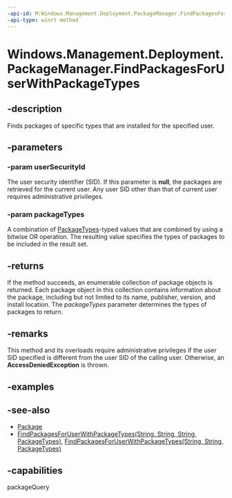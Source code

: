 ```yaml
---
-api-id: M:Windows.Management.Deployment.PackageManager.FindPackagesForUserWithPackageTypes(System.String,Windows.Management.Deployment.PackageTypes)
-api-type: winrt method
---
```


<!-- Method syntax
public Windows.Foundation.Collections.IIterable<Windows.ApplicationModel.Package> FindPackagesForUserWithPackageTypes(System.String userSecurityId, Windows.Management.Deployment.PackageTypes packageTypes)
-->

# Windows.Management.Deployment.PackageManager.FindPackagesForUserWithPackageTypes

## -description
Finds packages of specific types that are installed for the specified user.

## -parameters
### -param userSecurityId
The user security identifier (SID). If this parameter is **null**, the packages are retrieved for the current user. Any user SID other than that of current user requires administrative privileges.

### -param packageTypes
A combination of [PackageTypes](packagetypes.md)-typed values that are combined by using a bitwise OR operation. The resulting value specifies the types of packages to be included in the result set.

## -returns
If the method succeeds, an enumerable collection of package objects is returned. Each package object in this collection contains information about the package, including but not limited to its name, publisher, version, and install location. The *packageTypes* parameter determines the types of packages to return.

## -remarks
This method and its overloads require administrative privileges if the user SID specified is different from the user SID of the calling user. Otherwise, an **AccessDeniedException** is thrown.

## -examples

## -see-also

- [Package](https://docs.microsoft.com/uwp/api/windows.applicationmodel.package)
- [FindPackagesForUserWithPackageTypes(String, String, String, PackageTypes)](packagemanager_findpackagesforuserwithpackagetypes_1875427314.md), [FindPackagesForUserWithPackageTypes(String, String, PackageTypes)](packagemanager_findpackagesforuserwithpackagetypes_1110730286.md)

## -capabilities
packageQuery
